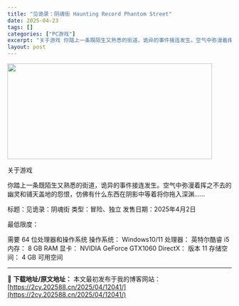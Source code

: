 ```yaml
---
title: "见诡录：阴魂街 Haunting Record Phantom Street"
date: 2025-04-23
tags: []
categories: ["PC游戏"]
excerpt: "关于游戏 你踏上一条既陌生又熟悉的街道，诡异的事件接连发生。空气中弥漫着挥之不去的幽灵和铺天盖地的怨恨，仿佛有什么东西在阴影中等着将你拖入深渊…… 标题：见诡录：阴魂街 类型：冒险、独立 发售日期：2025年4月2日 最低限度： 需要 64 位处理器和操作系统 操作系统： Windows10/11 &hellip;"
layout: post
---
```


<img class="aligncenter size-full wp-image-12025" src="https://2cy.202588.cn/wp-content/uploads/2025/04/2025042313350336.webp" alt="" width="460" height="215" />

关于游戏

你踏上一条既陌生又熟悉的街道，诡异的事件接连发生。空气中弥漫着挥之不去的幽灵和铺天盖地的怨恨，仿佛有什么东西在阴影中等着将你拖入深渊……

标题：见诡录：阴魂街
类型：冒险、独立
发售日期：2025年4月2日

最低限度：

需要 64 位处理器和操作系统
操作系统： Windows10/11
处理器： 英特尔酷睿 i5
内存： 8 GB RAM
显卡： NVIDIA GeForce GTX1060
DirectX： 版本 11
存储空间： 4 GB 可用空间

---
📖 **下载地址/原文地址：** 本文最初发布于我的博客网站：[https://2cy.202588.cn/2025/04/12041/](https://2cy.202588.cn/2025/04/12041/)
